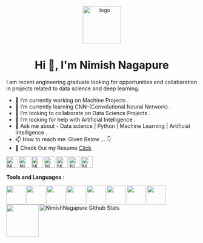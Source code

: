 <p align="center">
  <img src="https://github.com/NimishNagapure/NimishNagapure/blob/master/logo.png" alt="logo" width="100"/>
</p>

<h1 align="center">Hi 👋, I'm Nimish Nagapure</h1>


I am recent engineering graduate looking for opportunities and collabaration in projects related to data science and deep learning. 
<!--- **Nimish1224/Nimish1224** is a ✨ _special_ ✨ repository because its `README.md` (this file) appears on your GitHub profile. 
<img src="https://github.com/Nimish1224/Nimish1224/blob/master/NIM.png">
<!--- Here are some ideas to get you started: 
--->
- 🔭 I’m currently working on Machine Projects .
- 🌱 I’m currently learning CNN-(Convolutional Neural Network) . 
- 👯 I’m looking to collaborate on Data Science Projects . 
- 🤔 I’m looking for help with Artificial Intelligence .
- 💬 Ask me about - Data science | Python | Machine Learning | Artificial Intelligence .
- 📫 How to reach me: Given Below ....👇
- 📑 Check Out my Resume [Click](https://github.com/NimishNagapure/Demo/blob/master/README.md)
<a href="https://discord.com/channels/@m">
  <img align="left" alt="Nimish's Discord" width="30px" src="https://cdn.jsdelivr.net/npm/simple-icons@v3/icons/discord.svg" />
</a>
<a href="https://twitter.com/home">
  <img align="left" alt="Nimish's Nagapure | Twitter" width="30px" src="https://cdn.jsdelivr.net/npm/simple-icons@v3/icons/twitter.svg" />
</a>
<a href="https://www.linkedin.com/in/nimish-nagapure-8b6792191/">
  <img align="left" alt="Nimish's LinkdeIN" width="30px" src="https://cdn.jsdelivr.net/npm/simple-icons@v3/icons/linkedin.svg" />
</a>
<a href="https://web.telegram.org/#/im">
  <img align="left" alt="Nimish's Telegram" width="30px" src="https://cdn.jsdelivr.net/npm/simple-icons@v3/icons/telegram.svg" />
</a>
<a href="https://www.instagram.com/nimish_n24/">
  <img align="left" alt="Nimish's Instagram" width="30px" src="https://cdn.jsdelivr.net/npm/simple-icons@v3/icons/instagram.svg" />
</a>
<a href="https://www.reddit.com/user/Cool_Boy_Nimish">
  <img align="left" alt="Nimish's Reddit" width="30px" src="https://cdn.jsdelivr.net/npm/simple-icons@v3/icons/reddit.svg" />
</a>
<a href="https://leetcode.com/nimish/">
  <img align="left" alt="Nimish's Leetcode" width="30px" src="https://cdn.jsdelivr.net/npm/simple-icons@v3/icons/leetcode.svg" />
</a>
<br />


##



**Tools and Languages** :

<img align="left" src="https://media.giphy.com/media/KzWMBa9V3z8jHJCEC7/giphy.gif" width="50">
<img align="left" src="https://i.giphy.com/media/IdyAQJVN2kVPNUrojM/200.webp" width="50">
<img align="left" src="https://media.giphy.com/media/jnDKffgCfGYOp6cMTK/giphy.gif" width="50">
<img align="left" src="https://media.giphy.com/media/VHrQpI7wyshyz1CwcL/giphy.gif" width="50">
<img align="left" src="https://media.giphy.com/media/XAxylRMCdpbEWUAvr8/giphy.gif" width="50">
<img align="left" src="https://media.giphy.com/media/fsEaZldNC8A1PJ3mwp/giphy.gif" width="50">
<img align="left" src="https://i.giphy.com/media/LMt9638dO8dftAjtco/200.webp" width="50">
<img align="left" src="https://i.giphy.com/media/KzJkzjggfGN5Py6nkT/200.webp" width="50"> 
<img align="left" src="https://media.giphy.com/media/kH1DBkPNyZPOk0BxrM/giphy.gif" width="85">
<br />


## 

<img align="left" alt="NimishNagapure Github Stats" src="https://github-readme-stats.vercel.app/api?username=NimishNagapure&show_icons=true&hide_border=true&theme=radical" />

